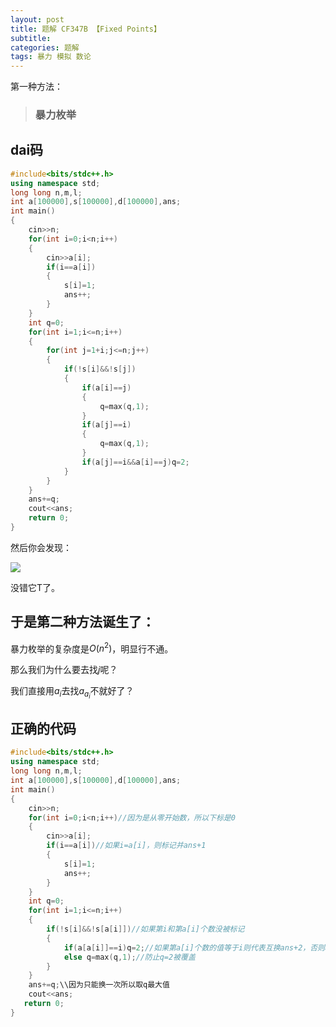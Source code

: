 ```yaml
---
layout: post
title: 题解 CF347B 【Fixed Points】
subtitle: 
categories: 题解
tags: 暴力 模拟 数论
---
```

第一种方法：

>### 暴力枚举

dai码
----
```cpp
#include<bits/stdc++.h>
using namespace std;
long long n,m,l;
int a[100000],s[100000],d[100000],ans;
int main()
{
	cin>>n;
	for(int i=0;i<n;i++)
	{
		cin>>a[i];
		if(i==a[i])
		{
			s[i]=1;
			ans++;
		}
	}
	int q=0;
	for(int i=1;i<=n;i++)
	{
		for(int j=1+i;j<=n;j++)
		{
			if(!s[i]&&!s[j])
			{
				if(a[i]==j)
				{
					q=max(q,1);
				}
				if(a[j]==i)
				{
					q=max(q,1);
				}
				if(a[j]==i&&a[i]==j)q=2;
			} 
		} 
	}
	ans+=q;
	cout<<ans;
    return 0;
}
```
然后你会发现：

![](https://cdn.luogu.com.cn/upload/image_hosting/yo8ugkpa.png?x-oss-process=image/resize,m_lfit,h_170,w_225)

没错它T了。

于是第二种方法诞生了：
----
暴力枚举的复杂度是$O(n^2)$，明显行不通。

那么我们为什么要去找$j$呢？

我们直接用$a_i$去找$a_{a_i}$不就好了？

正确的代码
----
```cpp
#include<bits/stdc++.h>
using namespace std;
long long n,m,l;
int a[100000],s[100000],d[100000],ans;
int main()
{
	cin>>n;
	for(int i=0;i<n;i++)//因为是从零开始数，所以下标是0
	{
		cin>>a[i];
		if(i==a[i])//如果i=a[i]，则标记并ans+1
		{
			s[i]=1;
			ans++;
		}
	}
	int q=0;
	for(int i=1;i<=n;i++)
	{
		if(!s[i]&&!s[a[i]])//如果第i和第a[i]个数没被标记
		{
			if(a[a[i]]==i)q=2;//如果第a[i]个数的值等于i则代表互换ans+2，否则ans+1
			else q=max(q,1);//防止q=2被覆盖
		}
	}
	ans+=q;\\因为只能换一次所以取q最大值
	cout<<ans;
   return 0;
}
```

